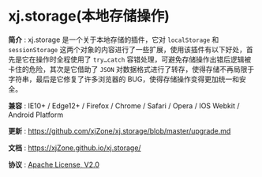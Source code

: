 <!-- --------------------------------------------------------------------------------------- -->
# xj.storage(本地存储操作)

**简介** : xj.storage 是一个关于本地存储的插件，它对 `localStorage` 和 `sessionStorage` 这两个对象的内容进行了一些扩展，使用该插件有以下好处，首先是它在操作时全程使用了 `try…catch` 容错处理，可避免存储操作出错后逻辑被卡住的危险，其次是它借助了 `JSON` 对数据格式进行了转存，使得存储不再局限于字符串，最后是它修复了许多浏览器的 BUG，使得存储操作变得更加统一和安全。

**兼容** : IE10+ / Edge12+ / Firefox / Chrome / Safari / Opera / IOS Webkit / Android Platform

**更新** : <https://github.com/xjZone/xj.storage/blob/master/upgrade.md>

**文档** : <https://xjZone.github.io/xj.storage/>

**协议** : [Apache License, V2.0](https://www.apache.org/licenses/LICENSE-2.0)

<!--◇————

**推荐阅读 :**  
XJ.Chen - [漫谈 localStorage 和 sessionStorage 的 N 个 BUG 以及 Feature](https://juejin.cn/post/????)  ◇-->


